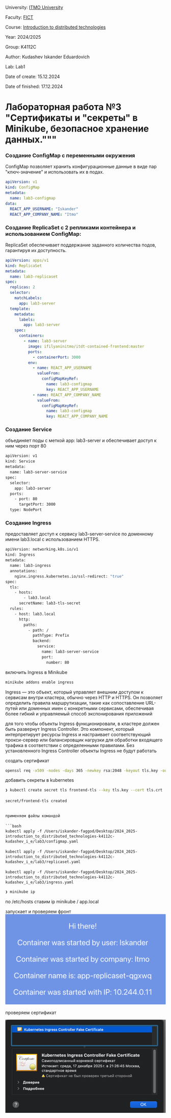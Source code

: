 University: [ITMO University](https://itmo.ru/ru/)

Faculty: [FICT](https://fict.itmo.ru)

Course: [Introduction to distributed technologies](https://github.com/itmo-ict-faculty/introduction-to-distributed-technologies)

Year: 2024/2025

Group: K4112C

Author: Kudashev Iskander Eduardovich

Lab: Lab1

Date of create: 15.12.2024

Date of finished: 17.12.2024

# Лабораторная работа №3 "Сертификаты и "секреты" в Minikube, безопасное хранение данных."""

### Создание ConfigMap с переменными окружения

ConfigMap позволяет хранить конфигурационные данные в виде пар "ключ-значение" и использовать их в подах.

```yaml
apiVersion: v1
kind: ConfigMap
metadata:
  name: lab3-configmap
data:
  REACT_APP_USERNAME: "Iskander"
  REACT_APP_COMPANY_NAME: "Itmo"
```


### Создание ReplicaSet с 2 репликами контейнера и использованием ConfigMap:

ReplicaSet обеспечивает поддержание заданного количества подов, гарантируя их доступность.

```yaml
apiVersion: apps/v1
kind: ReplicaSet
metadata:
  name: lab3-replicaset
spec:
  replicas: 2
  selector:
    matchLabels:
      app: lab3-server
  template:
    metadata:
      labels:
        app: lab3-server
    spec:
      containers:
        - name: lab3-server
          image: ifilyaninitmo/itdt-contained-frontend:master
          ports:
            - containerPort: 3000
          env:
            - name: REACT_APP_USERNAME
              valueFrom:
                configMapKeyRef:
                  name: lab3-configmap
                  key: REACT_APP_USERNAME
            - name: REACT_APP_COMPANY_NAME
              valueFrom:
                configMapKeyRef:
                  name: lab3-configmap
                  key: REACT_APP_COMPANY_NAME
```

### Создание Service

объединяет поды с меткой app: lab3-server и обеспечивает доступ к ним через порт 80

```bash
apiVersion: v1
kind: Service
metadata:
  name: lab3-server-service
spec:
  selector:
    app: lab3-server
  ports:
    - port: 80
      targetPort: 3000
  type: NodePort

```

### Создание Ingress

предоставляет доступ к сервису lab3-server-service по доменному имени lab3.local с использованием HTTPS.

```bash
apiVersion: networking.k8s.io/v1
kind: Ingress
metadata:
  name: lab3-ingress
  annotations:
    nginx.ingress.kubernetes.io/ssl-redirect: "true"
spec:
  tls:
    - hosts:
        - lab3.local
      secretName: lab3-tls-secret
  rules:
    - host: lab3.local
      http:
        paths:
          - path: /
            pathType: Prefix
            backend:
              service:
                name: lab3-server-service
                port:
                  number: 80

```

включить Ingress в Minikube

```bash
minikube addons enable ingress
```

Ingress — это объект, который управляет внешним доступом к сервисам внутри кластера, обычно через HTTP и HTTPS. Он позволяет определить правила маршрутизации, такие как сопоставление URL-путей или доменных имен с конкретными сервисами, обеспечивая более гибкий и управляемый способ экспонирования приложений

для того чтобы объекты Ingress функционировали, в кластере должен быть развернут Ingress Controller. Это компонент, который интерпретирует ресурсы Ingress и настраивает соответствующий прокси-сервер или балансировщик нагрузки для обработки входящего трафика в соответствии с определенными правилами. Без установленного Ingress Controller объекты Ingress не будут работать

создать сертификат

```bash
openssl req -x509 -nodes -days 365 -newkey rsa:2048 -keyout tls.key -out tls.crt -subj "/CN=your.fqdn.com/O=YourOrg"
```

добавить секреты в kubernetes

```bash
❯ kubectl create secret tls frontend-tls --key tls.key --cert tls.crt

secret/frontend-tls created
```

```

применяем файлы командой

```bash
kubectl apply -f /Users/iskander-faggod/Desktop/2024_2025-introduction_to_distributed_technologies-k4112c-kudashev_i_e/lab3/configmap.yaml

kubectl apply -f /Users/iskander-faggod/Desktop/2024_2025-introduction_to_distributed_technologies-k4112c-kudashev_i_e/lab3/replicaset.yaml

kubectl apply -f /Users/iskander-faggod/Desktop/2024_2025-introduction_to_distributed_technologies-k4112c-kudashev_i_e/lab3/ingress.yaml
```


```bash
❯ minikube ip
```

по /etc/hosts ставим ip minikube / app.local

запускает и проверяем фронт ![alt text](image.png)

проверяем сертификат

![alt text](image-1.png)